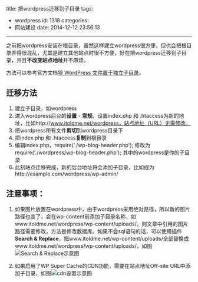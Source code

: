 title: 把wordpress迁移到子目录
tags:
  - wordpress
id: 1318
categories:
  - 网站建设
date: 2014-12-12 23:56:13
---

之前把wordpress安装在根目录，虽然这样建立wordpress很方便，但也会把根目录弄得很混乱，尤其是建立其他站点时很不方便，好在把wordpress迁移到子目录，并且**不改变站点地址**并不麻烦。

方法可以参考官方文档[将 WordPress 文件置于独立子目录](http://codex.wordpress.org/zh-cn:%E5%B0%86_WordPress_%E6%96%87%E4%BB%B6%E7%BD%AE%E4%BA%8E%E7%8B%AC%E7%AB%8B%E5%AD%90%E7%9B%AE%E5%BD%95)。

## 迁移方法

1.  建立子目录，如wordpress
2.  进入wordpress后台的**设置** - **常规**，设置index.php 和 .htaccess为新的地址，比如http://www.itoldme.net/wordpress，站点地址（URL）无需修改。
3.  把wordpress所有文件**剪切**到wordpress目录下
4.  把index.php 和 .htaccess**复制**到根目录
5.  编辑index.php，require('./wp-blog-header.php'); 修改为 require('./wordpress/wp-blog-header.php'); 其中的wordpress是你的子目录
6.  此刻站点迁移完成，新的后台地址将会添加子目录，比如成为http://example.com/wordpress/wp-admin/

## 注意事项：

1.  如果图片放置在wordpress中，由于wordpress采用绝对路径，所以新的图片路径也变了，会在wp-content前添加子目录名称，如www.itoldme.net/wordpress/wp-content/uploads/。则文章中引用的图片路径需要修改，方法是修改数据库。如果不会sql语句的话，可以使用插件**Search &amp; Replace**，把www.itoldme.net/wp-content/uploads/全部替换成www.itoldme.net/wordpress/wp-content/uploads/，如图![Search &amp; Replace示意图](http://www.itoldme.net/wordpress/wp-content/uploads/2014/12/20141212235031.png)

2.  如果启用了WP Super Cache的CDN功能，需要在站点地址Off-site URL中添加子目录，如图![cdn设置示意图](http://www.itoldme.net/wordpress/wp-content/uploads/2014/12/20141213000651.png)